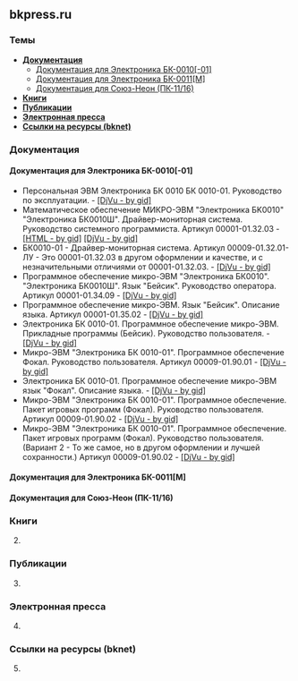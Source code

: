 ## bkpress.ru



### Темы

- **[Документация](#Документация)**
  - [Документация для Электроника БК-0010[-01]](#Документация-для-Электроника-БК-0010[-01])
  - [Документация для Электроника БК-0011[М]](#Документация-для-Электроника-БК-0011[М])
  - [Документация для Союз-Неон (ПК-11/16)](#Документация-для-Союз-Неон-(ПК-11/16))
- **[Книги](#Книги)**
- **[Публикации](#Публикации)**
- **[Электронная пресса](#Электронная-пресса)**
- **[Ссылки на ресурсы (bknet)](#Ссылки-на-ресурсы-(bknet))**



### Документация

#### Документация для Электроника БК-0010[-01]

- Персональная ЭВМ Электроника БК 0010 БК 0010-01. Руководство по эксплуатации. - [[DjVu - by gid]](http://gid.pdp-11.ru/docs/10-01/%D0%91%D0%9A0010-01%20-%20%D0%A0%D0%AD.djvu)
- Математическое обеспечение МИКРО-ЭВМ "Электроника БK0010" "Электроника БК0010Ш". Драйвер-мониторная система. Руководство системного программиста. Артикул 00001-01.32.03 - [[HTML - by gid]](http://gid.pdp-11.ru/books/00001-01.32.03.html) [[DjVu - by gid]](http://gid.pdp-11.ru/docs/10-01/00001-01.32.03.djvu)
- БК0010-01 - Драйвер-мониторная система. Артикул 00009-01.32.01-ЛУ - Это 00001-01.32.03 в другом оформлении и качестве, и с незначительными отличиями от 00001-01.32.03. - [[DjVu - by gid]](http://gid.pdp-11.ru/docs/10-01/%D0%91%D0%9A0010-01%20-%20%D0%94%D1%80%D0%B0%D0%B9%D0%B2%D0%B5%D1%80-%D0%BC%D0%BE%D0%BD%D0%B8%D1%82%D0%BE%D1%80%D0%BD%D0%B0%D1%8F%20%D1%81%D0%B8%D1%81%D1%82%D0%B5%D0%BC%D0%B0.djvu)
- Программное обеспечение микро-ЭВМ "Электроника БК0010". "Электроника БК0010Ш". Язык "Бейсик". Руководство оператора. Артикул 00001-01.34.09 - [[DjVu - by gid]](http://gid.pdp-11.ru/docs/10-01/00001-01.34.09.djvu)
- Программное обеспечение микро-ЭВМ. Язык "Бейсик". Описание языка. Артикул 00001-01.35.02 - [[DjVu - by gid]](http://gid.pdp-11.ru/docs/10-01/00001-01.35.02.djvu)
- Электроника БК 0010-01. Программное обеспечение микро-ЭВМ. Прикладные программы (Бейсик). Руководство пользователя. - [[DjVu - by gid]](http://gid.pdp-11.ru/docs/10-01/%D0%91%D0%9A0010-01%20-%20%D0%91%D0%B5%D0%B9%D1%81%D0%B8%D0%BA,%20%D0%BF%D1%80%D0%B8%D0%BA%D0%BB%D0%B0%D0%B4%D0%BD%D1%8B%D0%B5%20%D0%BF%D1%80%D0%BE%D0%B3%D1%80%D0%B0%D0%BC%D0%BC%D1%8B.djvu)
- Микро-ЭВМ "Электроника БК 0010-01". Программное обеспечение Фокал. Руководство пользователя. Артикул 00009-01.90.01 - [[DjVu - by gid]](http://gid.pdp-11.ru/docs/10-01/00009-01.90.01.djvu)
- Электроника БК 0010-01. Программное обеспечение микро-ЭВМ язык "Фокал". Описание языка. - [[DjVu - by gid]](http://gid.pdp-11.ru/docs/10-01/%D0%91%D0%9A0010-01%20-%20%D0%A4%D0%BE%D0%BA%D0%B0%D0%BB,%20%D0%BE%D0%BF%D0%B8%D1%81%D0%B0%D0%BD%D0%B8%D0%B5%20%D1%8F%D0%B7%D1%8B%D0%BA%D0%B0.djvu)
- Микро-ЭВМ "Электроника БК 0010-01". Программное обеспечение. Пакет игровых программ (Фокал). Руководство пользователя. Артикул 00009-01.90.02 - [[DjVu - by gid]](http://gid.pdp-11.ru/docs/10-01/00009-01.90.02.djvu)
- Микро-ЭВМ "Электроника БК 0010-01". Программное обеспечение. Пакет игровых программ (Фокал). Руководство пользователя. (Вариант 2 - То же самое, но в другом оформлении и лучшей сохранности.) Артикул 00009-01.90.02 - [[DjVu - by gid]](http://gid.pdp-11.ru/docs/10-01/00009-01.90.02-%D0%92%D0%B0%D1%80.2.djvu)



#### Документация для Электроника БК-0011[М]





#### Документация для Союз-Неон (ПК-11/16)







### Книги

2.

### Публикации

3.

### Электронная пресса

4.

### Ссылки на ресурсы (bknet)

5.
